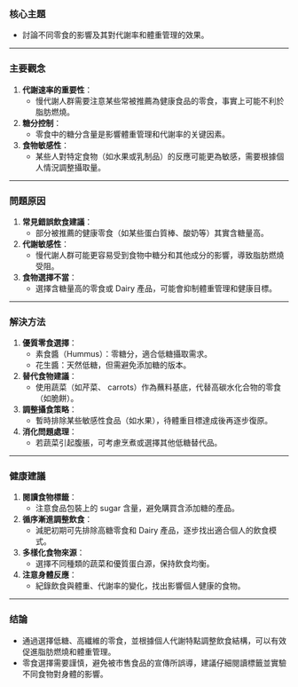 ### 核心主題  
- 討論不同零食的影響及其對代謝率和體重管理的效果。

---

### 主要觀念  
1. **代謝速率的重要性**：  
   - 慢代謝人群需要注意某些常被推薦為健康食品的零食，事實上可能不利於脂肪燃燒。
2. **糖分控制**：  
   - 零食中的糖分含量是影響體重管理和代謝率的关键因素。  
3. **食物敏感性**：  
   - 某些人對特定食物（如水果或乳制品）的反應可能更為敏感，需要根據個人情況調整攝取量。

---

### 問題原因  
1. **常見錯誤飲食建議**：  
   - 部分被推薦的健康零食（如某些蛋白質棒、酸奶等）其實含糖量高。  
2. **代謝敏感性**：  
   - 慢代謝人群可能更容易受到食物中糖分和其他成分的影響，導致脂肪燃燒受阻。  
3. **食物選擇不當**：  
   - 選擇含糖量高的零食或 Dairy 產品，可能會抑制體重管理和健康目標。

---

### 解決方法  
1. **優質零食選擇**：  
   - 素食醬（Hummus）：零糖分，適合低糖攝取需求。  
   - 花生醬：天然低糖，但需避免添加糖的版本。  
2. **替代食物建議**：  
   - 使用蔬菜（如芹菜、 carrots）作為蘸料基底，代替高碳水化合物的零食（如脆餅）。  
3. **調整攝食策略**：  
   - 暫時排除某些敏感性食品（如水果），待體重目標達成後再逐步復原。  
4. **消化問題處理**：  
   - 若蔬菜引起腹脹，可考慮烹煮或選擇其他低糖替代品。

---

### 健康建議  
1. **閱讀食物標籤**：  
   - 注意食品包裝上的 sugar 含量，避免購買含添加糖的產品。  
2. **循序漸進調整飲食**：  
   - 減肥初期可先排除高糖零食和 Dairy 產品，逐步找出適合個人的飲食模式。  
3. **多樣化食物來源**：  
   - 選擇不同種類的蔬菜和優質蛋白源，保持飲食均衡。  
4. **注意身體反應**：  
   - 紀錄飲食與體重、代謝率的變化，找出影響個人健康的食物。

---

### 结論  
- 通過選擇低糖、高纖維的零食，並根據個人代謝特點調整飲食結構，可以有效促進脂肪燃燒和體重管理。  
- 零食選擇需要謹慎，避免被市售食品的宣傳所誤導，建議仔細閱讀標籤並實驗不同食物對身體的影響。